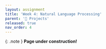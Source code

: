 ```yaml
---
layout: assignment
title: 'Week 4: Natural Language Processing'
parent: '📝 Projects'
released: true
nav_order: 4
---
```


{: .note }
**Page under construction!**
